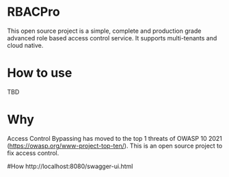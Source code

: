 
# RBACPro

This open source project is a simple, complete and production grade advanced role based access control service. 
It supports multi-tenants and cloud native. 

# How to use
TBD

# Why
Access Control Bypassing has moved to the top 1 threats
of OWASP 10 2021 (https://owasp.org/www-project-top-ten/).  This is an open source
project to fix access control. 

#How
http://localhost:8080/swagger-ui.html